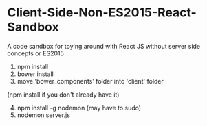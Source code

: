 # Client-Side-Non-ES2015-React-Sandbox
A code sandbox for toying around with React JS without server side concepts or ES2015

1. npm install
2. bower install
3. move 'bower_components' folder into 'client' folder

(npm install if you don't already have it)

4. npm install -g nodemon (may have to sudo)
5. nodemon server.js

